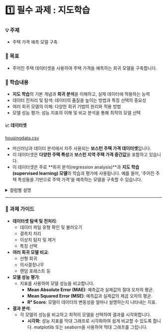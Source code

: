 # 1️⃣ 필수 과제 : 지도학습

### 💡 **주제**

- 주택 가격 예측 모델 구축

### 🎯 목표

- 주어진 주택 데이터셋을 사용하여 주택 가격을 예측하는 회귀 모델을 구축합니다.

### 📖 학습내용

 - **지도 학습**의 기본 개념과 **회귀 분석**을 이해하고, 실제 데이터에 적용하는 능력
- 데이터 전처리 및 탐색: 데이터의 품질을 높이는 방법과 특징 선택의 중요성
- 여러 회귀 모델의 이해: 다양한 회귀 기법의 원리와 적용 방법
- 모델 성능 평가: 성능 지표의 이해 및 비교 분석을 통해 최적의 모델 선택

#### 📈 데이터셋

[housingdata.csv](https://prod-files-secure.s3.us-west-2.amazonaws.com/83c75a39-3aba-4ba4-a792-7aefe4b07895/8eda29d7-8030-42c2-ac10-86fabf2a8e8e/housingdata.csv)

- 머신러닝과 데이터 분석에서 자주 사용되는 **보스턴 주택 가격 데이터셋**입니다. 
- 이 데이터셋은 **다양한 주택 특성**과 **보스턴 지역 주택 가격 중간값**을 포함하고 있습니다.
- 이 데이터셋은 주로 **회귀 분석(regression analysis)**과 **지도 학습(supervised learning) 모델**의 학습과 평가에 사용됩니다. 예를 들어, '주어진 주택 특성들을 기반으로 주택 가격'을 예측하는 모델을 구축할 수 있습니다.


<details>
  <summary>컬럼별 설명</summary>

- **CRIM**: 마을별 1인당 범죄율
- **ZN**: 25,000평방피트 이상의 부지에 대해 구획된 주거용 토지의 비율
- **INDUS**: 마을별 비소매업무 지역 비율
- **CHAS**: 찰스 강 더미 변수 (강이 인접한 경우 1, 그렇지 않으면 0)
- **NOX**: 일산화질소 농도 (백만분의 일 단위)
- **RM**: 주거당 평균 객실 수
- **AGE**: 1940년 이전에 지어진 소유주 점유 비율
- **DIS**: 보스턴 고용 센터 5곳까지의 가중 거리
- **RAD**: 방사형 고속도로 접근성 지수
- **TAX**: $10,000당 전액 재산세율
- **PTRATIO**: 마을별 학생-교사 비율
- **B**: 1000(Bk - 0.63)^2, 여기서 Bk는 마을별 흑인 비율
- **LSTAT**: 인구 중 저소득층 비율
- **MEDV**: 소유주가 거주하는 주택의 중간값 ($1000 단위)
  
</details>

---

### 🐾 과제 가이드

- **데이터셋 탐색 및 전처리**: 
    - 데이터 파일 유형 확인 및 불러오기
    - 결측치 처리 
    - 이상치 탐지 및 제거
    - 특징 선택
- **여러 회귀 모델 비교**:
    - 선형 회귀
    - 의사결정나무
    - 랜덤 포레스트 등
- **모델 성능 평가**:
    - 지표를 사용하여 모델 성능을 비교합니다.
        - **Mean Absolute Error (MAE)**: 예측값과 실제값의 절대 오차의 평균.
        - **Mean Squared Error (MSE)**: 예측값과 실제값의 제곱 오차의 평균.
        - **R² Score**: 모델이 데이터의 변동성을 얼마나 설명하는지 나타내는 지표.
- **결과 분석**:
    - 각 모델의 성능을 비교하고 최적의 모델을 선택하여 결과를 시각화합니다.
        - **시각화**: 성능 지표를 막대 그래프로 시각화하여 쉽게 비교할 수 있도록 합니다. matplotlib 또는 seaborn을 사용하여 막대 그래프를 그립니다.